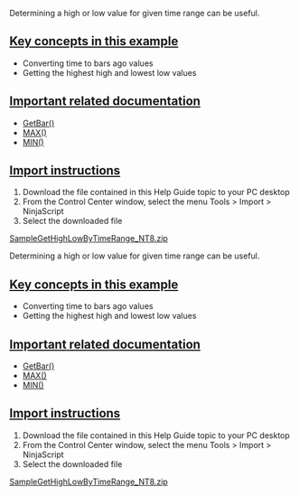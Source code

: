 Determining a high or low value for given time range can be useful.

## [Key concepts in this example](https://developer.ninjatrader.com/docs/desktop/calculating_the_highest_high_or_lowest_low_for_a_specified_time_range\#key-concepts-in-this-example)

- Converting time to bars ago values
- Getting the highest high and lowest low values

## [Important related documentation](https://developer.ninjatrader.com/docs/desktop/calculating_the_highest_high_or_lowest_low_for_a_specified_time_range\#important-related-documentation)

- [GetBar()](https://developer.ninjatrader.com/docs/desktop/getbar)
- [MAX()](https://developer.ninjatrader.com/docs/desktop/maximum_max)
- [MIN()](https://developer.ninjatrader.com/docs/desktop/minimum_min)

## [Import instructions](https://developer.ninjatrader.com/docs/desktop/calculating_the_highest_high_or_lowest_low_for_a_specified_time_range\#import-instructions)

1. Download the file contained in this Help Guide topic to your PC desktop
2. From the Control Center window, select the menu Tools > Import > NinjaScript
3. Select the downloaded file

[SampleGetHighLowByTimeRange\_NT8.zip](https://ninjatrader.com/support/helpGuides/nt8/samples/Addon_Framework_NinjaScript_Basic.zip)

Determining a high or low value for given time range can be useful.

## [Key concepts in this example](https://developer.ninjatrader.com/docs/desktop/calculating_the_highest_high_or_lowest_low_for_a_specified_time_range\#key-concepts-in-this-example)

- Converting time to bars ago values
- Getting the highest high and lowest low values

## [Important related documentation](https://developer.ninjatrader.com/docs/desktop/calculating_the_highest_high_or_lowest_low_for_a_specified_time_range\#important-related-documentation)

- [GetBar()](https://developer.ninjatrader.com/docs/desktop/getbar)
- [MAX()](https://developer.ninjatrader.com/docs/desktop/maximum_max)
- [MIN()](https://developer.ninjatrader.com/docs/desktop/minimum_min)

## [Import instructions](https://developer.ninjatrader.com/docs/desktop/calculating_the_highest_high_or_lowest_low_for_a_specified_time_range\#import-instructions)

1. Download the file contained in this Help Guide topic to your PC desktop
2. From the Control Center window, select the menu Tools > Import > NinjaScript
3. Select the downloaded file

[SampleGetHighLowByTimeRange\_NT8.zip](https://ninjatrader.com/support/helpGuides/nt8/samples/Addon_Framework_NinjaScript_Basic.zip)